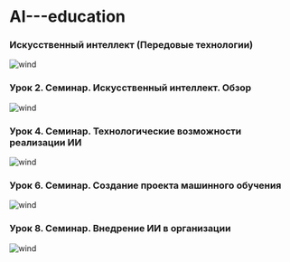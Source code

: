# AI---education

### Искусственный интеллект (Передовые технологии)

<image src="img/аи.jpg" alt="wind">

### Урок 2. Семинар. Искусственный интеллект. Обзор

<image src="img/обучение.jpg" alt="wind">

### Урок 4. Семинар. Технологические возможности реализации ИИ

<image src="img/4.jpg" alt="wind">

### Урок 6. Семинар. Создание проекта машинного обучения

<image src="img/3.jpg" alt="wind">

### Урок 8. Семинар. Внедрение ИИ в организации

<image src="img/5.jpg" alt="wind">